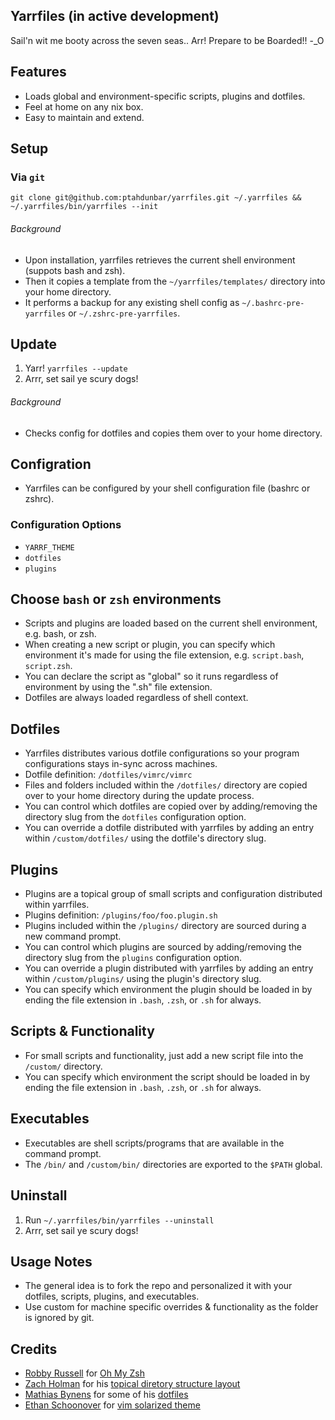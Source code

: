 ## Yarrfiles (in active development)

Sail'n wit me booty across the seven seas.. Arr! Prepare to be Boarded!! -_O

## Features

- Loads global and environment-specific scripts, plugins and dotfiles.
- Feel at home on any nix box.
- Easy to maintain and extend.

## Setup

### Via `git`

`git clone git@github.com:ptahdunbar/yarrfiles.git ~/.yarrfiles && ~/.yarrfiles/bin/yarrfiles --init`

###### Background
- Upon installation, yarrfiles retrieves the current shell environment (suppots bash and zsh).
- Then it copies a template from the `~/yarrfiles/templates/` directory into your home directory.
- It performs a backup for any existing shell config as `~/.bashrc-pre-yarrfiles` or  `~/.zshrc-pre-yarrfiles`.

## Update

1. Yarr! `yarrfiles --update`
2. Arrr, set sail ye scury dogs!

###### Background
- Checks config for dotfiles and copies them over to your home directory.

## Configration

- Yarrfiles can be configured by your shell configuration file (bashrc or zshrc).

### Configuration Options
- `YARRF_THEME`
- `dotfiles`
- `plugins`

## Choose `bash` or `zsh` environments

- Scripts and plugins are loaded based on the current shell environment, e.g. bash, or zsh.
- When creating a new script or plugin, you can specify which environment it's made for using the file extension, e.g. `script.bash`, `script.zsh`.
- You can declare the script as "global" so it runs regardless of environment by using the ".sh" file extension.
- Dotfiles are always loaded regardless of shell context.

## Dotfiles

- Yarrfiles distributes various dotfile configurations so your program configurations stays in-sync across machines.
- Dotfile definition: `/dotfiles/vimrc/vimrc`
- Files and folders included within the `/dotfiles/` directory are copied over to your home directory during the update process.
- You can control which dotfiles are copied over by adding/removing the directory slug from the `dotfiles` configuration option.
- You can override a dotfile distributed with yarrfiles by adding an entry within `/custom/dotfiles/` using the dotfile's directory slug.

## Plugins

- Plugins are a topical group of small scripts and configuration distributed within yarrfiles.
- Plugins definition: `/plugins/foo/foo.plugin.sh`
- Plugins included within the `/plugins/` directory are sourced during a new command prompt.
- You can control which plugins are sourced by adding/removing the directory slug from the `plugins` configuration option.
- You can override a plugin distributed with yarrfiles by adding an entry within `/custom/plugins/` using the plugin's directory slug.
- You can specify which environment the plugin should be loaded in by ending the file extension in `.bash`, `.zsh`, or `.sh` for always.

## Scripts & Functionality

- For small scripts and functionality, just add a new script file into the `/custom/` directory.
- You can specify which environment the script should be loaded in by ending the file extension in `.bash`, `.zsh`, or `.sh` for always.

## Executables

- Executables are shell scripts/programs that are available in the command prompt.
- The `/bin/` and `/custom/bin/` directories are exported to the `$PATH` global.

## Uninstall

1. Run `~/.yarrfiles/bin/yarrfiles --uninstall`
2. Arrr, set sail ye scury dogs!

## Usage Notes
- The general idea is to fork the repo and personalized it with your dotfiles, scripts, plugins, and executables.
- Use custom for machine specific overrides & functionality as the folder is ignored by git.

## Credits
- [Robby Russell](http://planetargon.com/who-we-are/robby-russell) for [Oh My Zsh](https://github.com/robbyrussell/oh-my-zsh)
- [Zach Holman](http://zachholman.com/) for his [topical diretory structure layout](https://github.com/holman/dotfiles#topical)
- [Mathias Bynens](http://mathiasbynens.be/) for some of his [dotfiles](https://github.com/mathiasbynens/dotfiles)
- [Ethan Schoonover](http://ethanschoonover.com/solarized) for [vim solarized theme](https://github.com/altercation/solarized)

